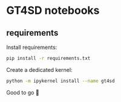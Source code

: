 # GT4SD notebooks

## requirements

Install requirements:

```sh
pip install -r requirements.txt
```

Create a dedicated kernel:

```sh
python -m ipykernel install --name gt4sd
```

Good to go :rocket:
